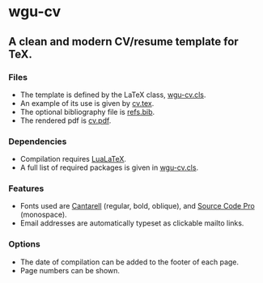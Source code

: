 # wgu-cv

## A clean and modern CV/resume template for TeX.

### Files
- The template is defined by the LaTeX class, [wgu-cv.cls].
- An example of its use is given by [cv.tex].
- The optional bibliography file is [refs.bib].
- The rendered pdf is [cv.pdf].

### Dependencies
- Compilation requires [LuaLaTeX].
- A full list of required packages is given in [wgu-cv.cls].

### Features
- Fonts used are [Cantarell] (regular, bold, oblique), and [Source Code Pro] (monospace).
- Email addresses are automatically typeset as clickable mailto links.

### Options
- The date of compilation can be added to the footer of each page.
- Page numbers can be shown.

[wgu-cv.cls]: ./wgu-cv.cls
[cv.tex]: ./cv.tex
[refs.bib]: ./refs.bib
[cv.pdf]: ./cv.pdf
[Source Code Pro]: https://ctan.org/tex-archive/fonts/sourcecodepro
[Cantarell]: https://ctan.org/pkg/cantarell
[LuaLaTeX]: http://www.luatex.org 
